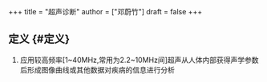 +++
title = "超声诊断"
author = ["邓蔚竹"]
draft = false
+++

## 定义 {#定义}

1.  应用较高频率[1~40MHz,常用为2.2~10MHz间]超声从人体内部获得声学参数后形成图像曲线或其他数据对疾病的信息进行分析